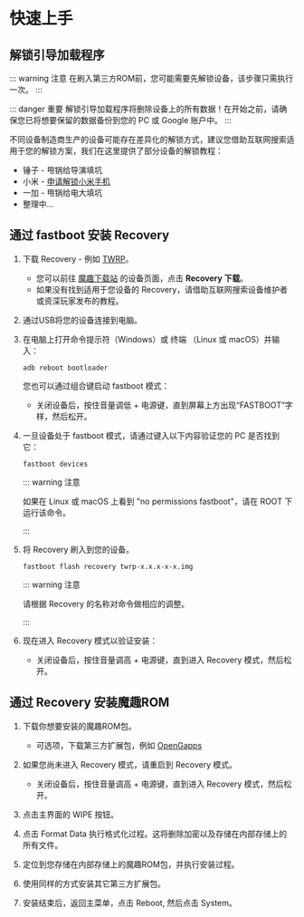 # 快速上手

## 解锁引导加载程序

::: warning 注意
在刷入第三方ROM前，您可能需要先解锁设备，该步骤只需执行一次。
:::

::: danger 重要
解锁引导加载程序将删除设备上的所有数据！在开始之前，请确保您已将想要保留的数据备份到您的 PC 或 Google 账户中。
:::

不同设备制造商生产的设备可能存在差异化的解锁方式，建议您借助互联网搜索适用于您的解锁方案，我们在这里提供了部分设备的解锁教程：

* 锤子 - 甩锅给导演填坑
* 小米 - [申请解锁小米手机](http://www.miui.com/unlock/index.html)
* 一加 - 甩锅给电大填坑
* 整理中...

## 通过 fastboot 安装 Recovery

1. 下载 Recovery - 例如 [TWRP](https://twrp.me/)。

   * 您可以前往 [魔趣下载站](https://download.mokeedev.com) 的设备页面，点击 **Recovery 下载**。
   * 如果没有找到适用于您设备的 Recovery，请借助互联网搜索设备维护者或资深玩家发布的教程。

2. 通过USB将您的设备连接到电脑。

3. 在电脑上打开命令提示符（Windows）或 终端 （Linux 或 macOS）并输入：

   ``` adb reboot bootloader ```

   您也可以通过组合键启动 fastboot 模式：

   * 关闭设备后，按住音量调低 + 电源键，直到屏幕上方出现“FASTBOOT”字样，然后松开。

4. 一旦设备处于 fastboot 模式，请通过键入以下内容验证您的 PC 是否找到它：

   ```fastboot devices```

   ::: warning 注意

   如果在 Linux 或 macOS 上看到 "no permissions fastboot"，请在 ROOT 下运行该命令。

   :::

5. 将 Recovery 刷入到您的设备。

   ```fastboot flash recovery twrp-x.x.x-x-x.img```

   ::: warning 注意

   请根据 Recovery 的名称对命令做相应的调整。

   :::

6. 现在进入 Recovery 模式以验证安装：

   * 关闭设备后，按住音量调高 + 电源键，直到进入 Recovery 模式，然后松开。

## 通过 Recovery 安装魔趣ROM

1. 下载你想要安装的魔趣ROM包。
   * 可选项，下载第三方扩展包，例如 [OpenGapps](https://opengapps.org/)

2. 如果您尚未进入 Recovery 模式，请重启到 Recovery 模式。
   * 关闭设备后，按住音量调高 + 电源键，直到进入 Recovery 模式，然后松开。

3. 点击主界面的 WIPE 按钮。
4. 点击 Format Data 执行格式化过程。这将删除加密以及存储在内部存储上的所有文件。
5. 定位到您存储在内部存储上的魔趣ROM包，并执行安装过程。
6. 使用同样的方式安装其它第三方扩展包。
7. 安装结束后，返回主菜单，点击 Reboot, 然后点击 System。